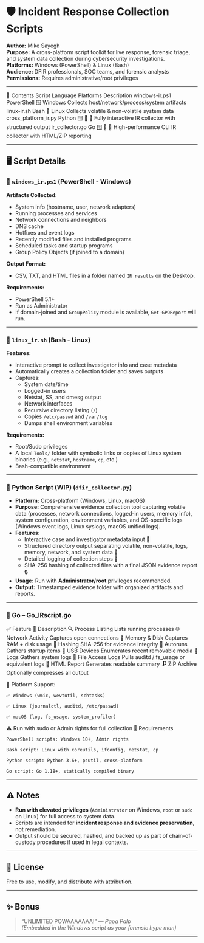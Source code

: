 # 🛡️ Incident Response Collection Scripts

**Author:** Mike Sayegh  
**Purpose:** A cross-platform script toolkit for live response, forensic triage, and system data collection during cybersecurity investigations.  
**Platforms:** Windows (PowerShell) & Linux (Bash)  
**Audience:** DFIR professionals, SOC teams, and forensic analysts  
**Permissions:** Requires administrative/root privileges

---

📁 Contents
Script	Language	Platforms	Description
windows-ir.ps1	PowerShell	🪟 Windows	Collects host/network/process/system artifacts
linux-ir.sh	Bash	🐧 Linux	Collects volatile & non-volatile system data
cross_platform_ir.py	Python	🪟 🐧 🍎	Fully interactive IR collector with structured output
ir_collector.go	Go	🪟 🐧 🍎	High-performance CLI IR collector with HTML/ZIP reporting

---

## 🖥️ Script Details

### 🔹 `windows_ir.ps1` (PowerShell - Windows)

**Artifacts Collected:**
- System info (hostname, user, network adapters)
- Running processes and services
- Network connections and neighbors
- DNS cache
- Hotfixes and event logs
- Recently modified files and installed programs
- Scheduled tasks and startup programs
- Group Policy Objects (if joined to a domain)

**Output Format:**
- CSV, TXT, and HTML files in a folder named `IR results` on the Desktop.

**Requirements:**
- PowerShell 5.1+
- Run as Administrator
- If domain-joined and `GroupPolicy` module is available, `Get-GPOReport` will run.

---

### 🔹 `linux_ir.sh` (Bash - Linux)

**Features:**
- Interactive prompt to collect investigator info and case metadata
- Automatically creates a collection folder and saves outputs
- Captures:
  - System date/time
  - Logged-in users
  - Netstat, SS, and dmesg output
  - Network interfaces
  - Recursive directory listing (`/`)
  - Copies `/etc/passwd` and `/var/log`
  - Dumps shell environment variables

**Requirements:**
- Root/Sudo privileges
- A local `Tools/` folder with symbolic links or copies of Linux system binaries (e.g., `netstat`, `hostname`, `cp`, etc.)
- Bash-compatible environment

---

### 🐍 Python Script (WIP) (`dfir_collector.py`)

- **Platform:** Cross-platform (Windows, Linux, macOS)  
- **Purpose:** Comprehensive evidence collection tool capturing volatile data (processes, network connections, logged-in users, memory info), system configuration, environment variables, and OS-specific logs (Windows event logs, Linux syslogs, macOS unified logs).  
- **Features:**  
  - Interactive case and investigator metadata input 📝  
  - Structured directory output separating volatile, non-volatile, logs, memory, network, and system data 📁  
  - Detailed logging of collection steps 📜  
  - SHA-256 hashing of collected files with a final JSON evidence report 🔒  
- **Usage:** Run with **Administrator/root** privileges recommended.  
- **Output:** Timestamped evidence folder with organized artifacts and reports.

---

### 🦫 Go – Go_IRscript.go

✅ Feature	📝 Description
🔍 Process Listing	Lists running processes
🌐 Network Activity	Captures open connections
🧠 Memory & Disk	Captures RAM + disk usage
🔐 Hashing	SHA-256 for evidence integrity
🔄 Autoruns	Gathers startup items
🔌 USB Devices	Enumerates recent removable media
🧾 Logs	Gathers system logs
🧠 File Access Logs	Pulls auditd / fs_usage or equivalent logs
📄 HTML Report	Generates readable summary
🗜️ ZIP Archive	Optionally compresses all output

🧪 Platform Support:

    ✅ Windows (wmic, wevtutil, schtasks)

    ✅ Linux (journalctl, auditd, /etc/passwd)

    ✅ macOS (log, fs_usage, system_profiler)

⚠️ Run with sudo or Admin rights for full collection
🧰 Requirements

    PowerShell scripts: Windows 10+, Admin rights

    Bash script: Linux with coreutils, ifconfig, netstat, cp

    Python script: Python 3.6+, psutil, cross-platform

    Go script: Go 1.18+, statically compiled binary

---

## ⚠️ Notes

- **Run with elevated privileges** (`Administrator` on Windows, `root` or `sudo` on Linux) for full access to system data.
- Scripts are intended for **incident response and evidence preservation**, not remediation.
- Output should be secured, hashed, and backed up as part of chain-of-custody procedures if used in legal contexts.

---

## 📝 License

Free to use, modify, and distribute with attribution.  

---

## ✨ Bonus

> “UNLIMITED POWAAAAAAA!” — *Papa Palp*  
> _(Embedded in the Windows script as your forensic hype man)_

---
